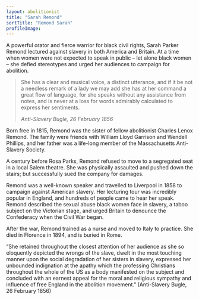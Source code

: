 ```yaml
---
layout: abolitionist
title: "Sarah Remond"
sortTitle: "Remond Sarah"
profileImage:
---
```


A powerful orator and fierce warrior for black civil rights, Sarah Parker Remond lectured against slavery in both America and Britain. At a time when women were not expected to speak in public – let alone black women – she defied stereotypes and urged her audiences to campaign for abolition.

>She has a clear and musical voice, a distinct utterance, and if it be not a needless remark of a lady we may add she has at her command a great flow of language, for she speaks without any assistance from notes, and is never at a loss for words admirably calculated to express her sentiments. 
> <footer><cite>Anti-Slavery Bugle, 26 February 1856</cite></footer>

Born free in 1815, Remond was the sister of fellow abolitionist Charles Lenox Remond. The family were friends with William Lloyd Garrison and Wendell Phillips, and her father was a life-long member of the Massachusetts Anti-Slavery Society.

A century before Rosa Parks, Remond refused to move to a segregated seat in a local Salem theatre. She was physically assaulted and pushed down the stairs; but successfully sued the company for damages.

Remond was a well-known speaker and travelled to Liverpool in 1858 to campaign against American slavery. Her lecturing tour was incredibly popular in England, and hundreds of people came to hear her speak. Remond described the sexual abuse black women face in slavery, a taboo subject on the Victorian stage, and urged Britain to denounce the Confederacy when the Civil War began.

After the war, Remond trained as a nurse and moved to Italy to practice. She died in Florence in 1894, and is buried in Rome.

“She retained throughout the closest attention of her audience as she so eloquently depicted the wrongs of the slave, dwelt in the most touching manner upon the social degradation of her sisters in slavery, expressed her unbounded indignation at the apathy which the professing Christians throughout the whole of the US as a body manifested on the subject and concluded with an earnest appeal for the moral and religious sympathy and influence of free England in the abolition movement.” (Anti-Slavery Bugle, 26 February 1856) 
